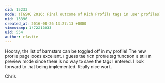 ```yaml
---
cid: 15233
node: ![GSOC 2016: Final outcome of Rich Profile tags in user profiles](../notes/Lalithr95/08-26-2016/gsoc-2016-final-outcome-of-rich-profile-tags-in-user-profiles)
nid: 13396
created_at: 2016-08-26 13:27:13 +0000
timestamp: 1472218033
uid: 554
author: cfastie
---
```


Hooray, the list of barnstars can be toggled off in my profile! The new profile page looks excellent. I guess the rich profile tag function is still in preview mode since there is no way to save the tags I entered. I look forward to that being implemented. Really nice work.

Chris